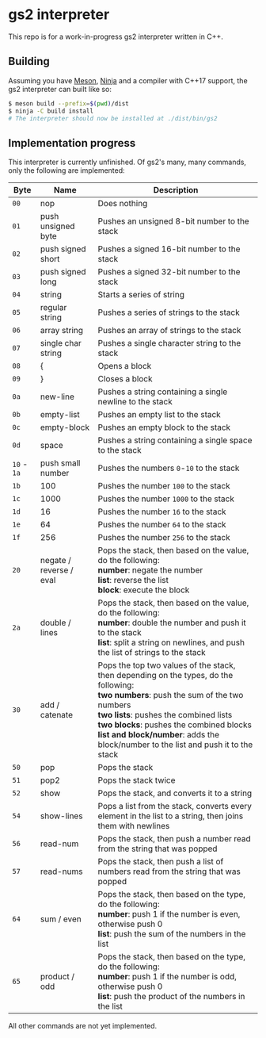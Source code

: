 # gs2 interpreter

This repo is for a work-in-progress gs2 interpreter written in C++.

## Building

Assuming you have [Meson](https://mesonbuild.com/), [Ninja](https://ninja-build.org/) and a compiler with C++17 support, the gs2 interpreter can built like so:

```sh
$ meson build --prefix=$(pwd)/dist
$ ninja -C build install
# The interpreter should now be installed at ./dist/bin/gs2
```

## Implementation progress

This interpreter is currently unfinished. Of gs2's many, many commands, only the following are implemented:

| Byte | Name | Description |
|--------|--------------------|-------------------------|
| `00` | nop | Does nothing |
| `01` | push unsigned byte | Pushes an unsigned 8-bit number to the stack |
| `02` | push signed short | Pushes a signed 16-bit number to the stack |
| `03` | push signed long | Pushes a signed 32-bit number to the stack |
| `04` | string | Starts a series of string |
| `05` | regular string | Pushes a series of strings to the stack |
| `06` | array string | Pushes an array of strings to the stack |
| `07` | single char string | Pushes a single character string to the stack |
| `08` | { | Opens a block |
| `09` | } | Closes a block |
| `0a` | new-line | Pushes a string containing a single newline to the stack |
| `0b` | empty-list | Pushes an empty list to the stack |
| `0c` | empty-block | Pushes an empty block to the stack |
| `0d` | space | Pushes a string containing a single space to the stack |
| `10` - `1a` | push small number | Pushes the numbers `0`-`10` to the stack |
| `1b` | 100 | Pushes the number `100` to the stack |
| `1c` | 1000 | Pushes the number `1000` to the stack |
| `1d` | 16 | Pushes the number `16` to the stack |
| `1e` | 64 | Pushes the number `64` to the stack |
| `1f` | 256 | Pushes the number `256` to the stack |
| `20` | negate / reverse / eval | Pops the stack, then based on the value, do the following:<br/>**number**: negate the number<br/>**list**: reverse the list<br/>**block**: execute the block |
| `2a` | double / lines | Pops the stack, then based on the value, do the following:<br/>**number**: double the number and push it to the stack<br/>**list**: split a string on newlines, and push the list of strings to the stack |
| `30` | add / catenate | Pops the top two values of the stack, then depending on the types, do the following:<br/> **two numbers**: push the sum of the two numbers<br/> **two lists**: pushes the combined lists<br/>**two blocks**: pushes the combined blocks<br/>**list and block/number**: adds the block/number to the list and push it to the stack |
| `50` | pop | Pops the stack |
| `51` | pop2 | Pops the stack twice |
| `52` | show | Pops the stack, and converts it to a string |
| `54` | show-lines | Pops a list from the stack, converts every element in the list to a string, then joins them with newlines |
| `56` | read-num | Pops the stack, then push a number read from the string that was popped |
| `57` | read-nums | Pops the stack, then push a list of numbers read from the string that was popped |
| `64` | sum / even | Pops the stack, then based on the type, do the following:<br/>**number**: push 1 if the number is even, otherwise push 0<br/>**list**: push the sum of the numbers in the list |
| `65` | product / odd | Pops the stack, then based on the type, do the following:<br/>**number**: push 1 if the number is odd, otherwise push 0<br/>**list**: push the product of the numbers in the list |

All other commands are not yet implemented.
